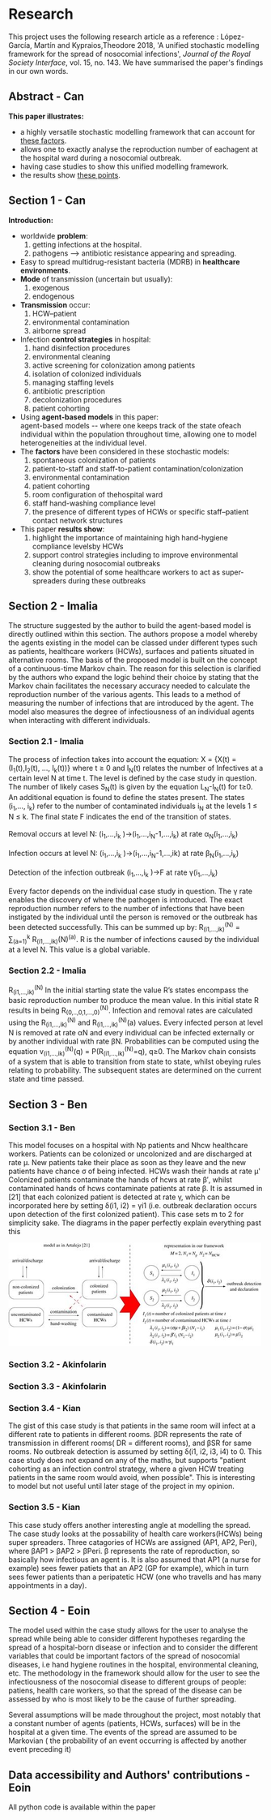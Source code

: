 # Research

This project uses the following research article as a reference :
López-García, Martín  and Kypraios,Theodore 2018, 'A unified stochastic modelling framework for the spread of nosocomial infections', *Journal of the Royal Society Interface*, vol. 15, no. 143.
We have summarised the paper's findings in our own words. 

## Abstract - Can
**This paper illustrates:**
- a highly versatile stochastic modelling framework that can account for [these factors](#factors).
- allows one to exactly analyse the reproduction number of eachagent at the hospital ward during a nosocomial outbreak.
- having case studies to show this unified modelling framework.
- the results show [these points](#show).
## Section 1 - Can
**Introduction:**
- worldwide **problem**:
    1. getting infections at the hospital.
    2. pathogens --> antibiotic resistance appearing and spreading.
- Easy to spread multidrug-resistant bacteria (MDRB) in **healthcare environments**.
- **Mode** of transmission (uncertain but usually):
    1. exogenous
    2. endogenous
- **Transmission** occur:
    1. HCW–patient
    2. environmental contamination
    3. airborne spread
- Infection **control strategies** in hospital:
    1. hand disinfection procedures
    2. environmental  cleaning
    3. active  screening  for colonization among patients
    4. isolation of colonized individuals
    5. managing staffing levels
    6. antibiotic prescription 
    7. decolonization procedures
    8. patient cohorting
- Using **agent-based models** in this paper:  
  agent-based models -- where one keeps track of the state ofeach individual within the population throughout time, allowing one to model heterogeneities at the individual level.
- The **factors** <a name="factors"></a> have been considered in these stochastic models:  
    1. spontaneous colonization of patients
    2. patient-to-staff and staff-to-patient contamination/colonization
    3. environmental contamination
    4. patient cohorting
    5. room configuration of thehospital ward
    6. staff hand-washing compliance level
    7. the presence of different types of HCWs or specific staff–patient contact network structures
- This paper **results show**: <a name="show"></a>
    1. highlight the importance of maintaining high hand-hygiene compliance levelsby HCWs
    2. support control strategies including to improve environmental cleaning during nosocomial outbreaks
    3. show the potential of some healthcare workers to act as super-spreaders during these outbreaks
    
## Section 2 - Imalia
The structure suggested by the author to build the agent-based model is directly outlined within this section.  The authors propose a model whereby the agents existing in the model can be classed under different types such as patients, healthcare workers (HCWs), surfaces and patients situated in alternative rooms. The basis of the proposed model is built on the concept of a continuous-time Markov chain. The reason for this selection is clarified by the authors who expand the logic behind their choice by stating that the Markov chain facilitates the necessary accuracy needed to calculate the reproduction number of the various agents. This leads to a method of measuring the number of infections that are introduced by the agent. The model also measures the degree of infectiousness of an individual agents when interacting with different individuals. 
### Section 2.1 - Imalia
The process of infection takes into account the equation: X = {X(t)  = (I<sub>1</sub>(t),I<sub>2</sub>(t), …, I<sub>k</sub>(t))} where t ≥ 0 and I<sub>N</sub>(t) relates the number of Infectives at a certain level N at time t. The level is defined by the case study in question. The number of likely cases S<sub>N</sub>(t) is given by the equation L<sub>N</sub>-I<sub>N</sub>(t) for t≥0. An additional equation is found to define the states present. The states (i<sub>1</sub>,…, i<sub>k</sub>) refer to the number of contaminated individuals i<sub>N</sub> at the levels 1 ≤ N ≤ k. The final state F indicates the end of the transition of states. 
<br><br>Removal occurs at level N:  (i<sub>1</sub>,…,i<sub>k</sub> )→(i<sub>1</sub>,…,i<sub>N</sub>-1,…,i<sub>k</sub>) at rate α<sub>N</sub>(i<sub>1</sub>,…,i<sub>k</sub>)
<br><br>
Infection occurs at level N:  (i<sub>1</sub>,…,i<sub>k</sub> )→(i<sub>1</sub>,…,i<sub>N</sub>-1,…,ik) at rate β<sub>N</sub>(i<sub>1</sub>,…,i<sub>k</sub>)
<br><br>
Detection of the infection outbreak (i<sub>1</sub>,…,i<sub>k</sub> )→F at rate γ(i<sub>1</sub>,…,i<sub>k</sub>)
<br><br>
Every factor depends on the individual case study in question. The γ rate enables the discovery of where the pathogen is introduced.
The exact reproduction number refers to the number of infections that have been instigated by the individual until the person is removed or the outbreak has been detected successfully. This can be summed up by: R<sub>(i1,…,ik)</sub><sup>(N)</sup> = ∑<sub>(a=1)</sub><sup>k</sup> R<sub>(i1,…,ik)</sub>(N)<sup>(a)</sup>. R is the number of infections caused by the individual at a level N. This value is a global variable.

### Section 2.2 - Imalia
 R<sub>(i1,…,ik)</sub><sup>(N)</sup> In the initial starting state the value R’s states encompass the basic reproduction number to produce the mean value. In this initial state R results in being R<sub>(0,..,0,1,…,0)</sub><sup>(N)</sup>. Infection and removal rates are calculated using the R<sub>(i1,…,ik)</sub><sup>(N)</sup> and R<sub>(i1,…,ik)</sub><sup>(N)</sup>(a) values. Every infected person at level N is removed at rate αN and every individual can be infected externally or by another individual with rate βN. Probabilities can be computed using the equation v<sub>(i1,…,ik)</sub><sup>(N)</sup>(q) = P(R<sub>(i1,…,ik)</sub><sup>(N)</sup>=q), q≥0.
The Markov chain consists of a system that is able to transition from state to state, whilst obeying rules relating to probability. The subsequent states are determined on the current state and time passed.

## Section 3 - Ben
### Section 3.1 - Ben
This model focuses on a hospital with Np patients and Nhcw healthcare workers. Patients can be colonized or uncolonized and are discharged at rate μ. New patients take their place as soon as they leave and the new patients have chance σ of being infected. HCWs wash their hands at rate μ' Colonized patients contaminate the hands of hcws at rate β′, whilst contaminated hands of hcws contaminate patients at rate β. It is assumed in [21] that each colonized patient is detected at rate γ, which can be incorporated here by setting δ(i1, i2) = γi1 (i.e. outbreak declaration occurs upon detection of the first colonized patient). This case sets m to 2 for simplicity sake. The diagrams in the paper perfectly explain everything past this

![graph](https://github.com/imgo7/Group8-ABM/blob/research-additions/image/case1.jpg)
### Section 3.2 - Akinfolarin
### Section 3.3 - Akinfolarin
### Section 3.4 - Kian
The gist of this case study is that patients in the same room will infect at a different rate to patients in different rooms. βDR represents the rate of transmission in different rooms( DR = different rooms), and βSR for same rooms. No outbreak detection is assumed by setting δ(i1, i2, i3, i4) to 0. This case study does not expand on any of the maths, but supports "patient cohorting as an infection control strategy, where a given HCW treating patients in the same room would avoid, when possible". This is interesting to model but not useful until later stage of the project in my opinion.
### Section 3.5 - Kian
This case study offers another interesting angle at modelling the spread. The case study looks at the possability of health care workers(HCWs) being super spreaders. Three catagories of HCWs are assigned (AP1, AP2, Peri), where βAP1 > βAP2 > βPeri. β represents the rate of reproduction, so basically how infectious an agent is. It is also assumed that AP1 (a nurse for example) sees fewer patiets that an AP2 (GP for example), which in turn sees fewer patients than a peripatetic HCW (one who travells and has many appointments in a day). 
## Section 4 - Eoin
The model used within the case study allows for the user to analyse the spread while being able to consider different hypotheses regarding the spread of a hospital-born disease or infection and to consider the different variables that could be important factors of the spread of nosocomial diseases, i.e hand hygiene routines in the hospital, environmental cleaning, etc. The methodology in the framework should allow for the user to see the infectiousness of the nosocomial disease to different groups of people: patiens, health care workers, so that the spread of the disease can be assessed by who is most likely to be the cause of further spreading.

Several assumptions will be made throughout the project, most notably that a constant number of agents (patients, HCWs, surfaces) will be in the hospital at a given time. The events of the spread are assumed to be Markovian ( the probability of an event occurring is affected by another event preceding it)

## Data accessibility and Authors' contributions - Eoin
All python code is available within the paper
